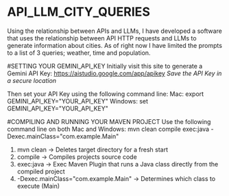 # API_LLM_CITY_QUERIES
Using the relationship between APIs and LLMs, I have developed a software that uses the relationship between API HTTP requests and LLMs to generate information about cities. As of right now I have limited the prompts to a list of 3 queries; weather, time and population.

#SETTING YOUR GEMINI_API_KEY
Initially visit this site to generate a Gemini API Key: https://aistudio.google.com/app/apikey
*Save the API Key in a secure location*

Then set your API Key using the following command line:
Mac: export GEMINI_API_KEY="YOUR_API_KEY"
Windows: set GEMINI_API_KEY="YOUR_API_KEY"

#COMPILING AND RUNNING YOUR MAVEN PROJECT
Use the following command line on both Mac and Windows:
mvn clean compile exec:java -Dexec.mainClass="com.example.Main"

1. mvn clean -> Deletes target directory for a fresh start
2. compile -> Compiles projects source code
3. exec:java -> Exec Maven Plugin that runs a Java class directly from the compiled project
4. -Dexec.mainClass="com.example.Main" -> Determines which class to execute (Main) 
